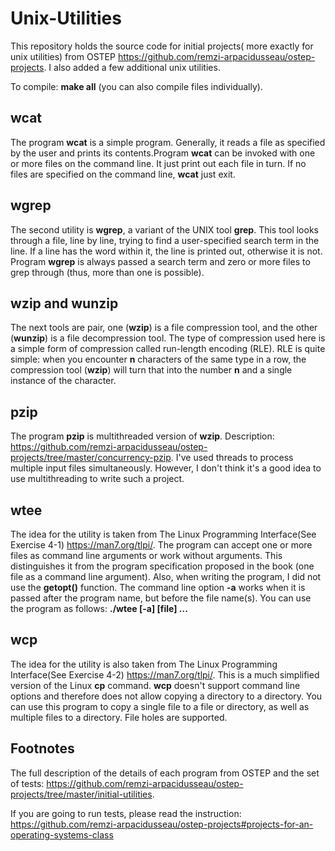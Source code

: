 # Unix-Utilities
This repository holds the source code for initial projects( more exactly for unix utilities) from OSTEP https://github.com/remzi-arpacidusseau/ostep-projects. I also added a few additional unix utilities.

To compile: **make all** (you can also compile files individually).

## wcat
The program **wcat** is a simple program. Generally, it reads a file as specified by the user and prints its contents.Program **wcat** can be invoked with one or more files on the command line. It just print out each file in turn. If no files are specified on the command line, **wcat** just exit.
## wgrep
The second utility is **wgrep**, a variant of the UNIX tool **grep**. This tool looks through a file, line by line, trying to find a user-specified search term in the line. If a line has the word within it, the line is printed out, otherwise it is not. Program **wgrep** is always passed a search term and zero or more files to grep through (thus, more than one is possible). 
## wzip and wunzip
The next tools are pair, one (**wzip**) is a file compression tool, and the other (**wunzip**) is a file decompression tool. The type of compression used here is a simple form of compression called run-length encoding (RLE). RLE is quite simple: when you encounter **n** characters of the same type in a row, the compression tool (**wzip**) will turn that into the number **n** and a single instance of the character.
## pzip
The program **pzip** is multithreaded version of **wzip**. Description: https://github.com/remzi-arpacidusseau/ostep-projects/tree/master/concurrency-pzip.
I've used threads to process multiple input files simultaneously.  However, I don't think it's a good idea to use multithreading to write such a project.
## wtee
The idea for the utility is taken from The Linux Programming Interface(See Exercise 4-1) https://man7.org/tlpi/. The program can accept one or more files as command line arguments or work without arguments. This distinguishes it from the program specification proposed in the book (one file as a command line argument). Also, when writing the program, I did not use the **getopt()** function. The command line option **-a** works when it is passed after the program name, but before the file name(s). You can use the program as follows: **./wtee [-a] [file] ...** 
## wcp
The idea for the utility is also taken from The Linux Programming Interface(See Exercise 4-2) https://man7.org/tlpi/. This is a much simplified version of the Linux **cp** command. **wcp** doesn't support command line options and therefore does not allow copying a directory to a directory. You can use this program to copy a single file to a file or directory, as well as multiple files to a directory. File holes are supported.
## Footnotes
The full description of the details of each program from OSTEP and the set of tests: https://github.com/remzi-arpacidusseau/ostep-projects/tree/master/initial-utilities.

If you are going to run tests, please read the instruction: https://github.com/remzi-arpacidusseau/ostep-projects#projects-for-an-operating-systems-class
